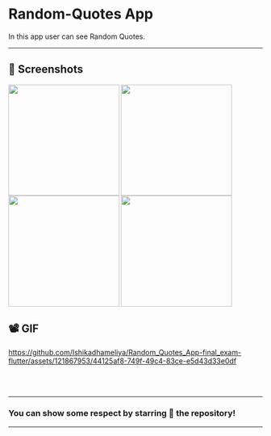 # **Random-Quotes App**
In this app user can see Random Quotes.

---
</div>

## 📲 Screenshots

<img align="left" src="![Screenshot_2023-05-31-17-43-48-76](https://github.com/Ishikadhameliya/Random_Quotes_App-final_exam-flutter/assets/121867953/f21549e6-aaa3-4dd9-8e08-083dc4e225c2)" width="220px">
<img align="left" src="![Screenshot_2023-05-31-17-43-53-12](https://github.com/Ishikadhameliya/Random_Quotes_App-final_exam-flutter/assets/121867953/e2e4f82c-77f5-4d08-a386-fbfb8f972e4e)" width="220px">
<img align="left" src="![Screenshot_2023-06-05-15-49-53-86_f13f7a2bc5c5dcbe1319af9ef7d25aaa](https://github.com/Ishikadhameliya/Random_Quotes_App-final_exam-flutter/assets/121867953/57adafe8-fad4-42da-bdf0-a6c03ccc6729)" width="220px">
<img src="![Screenshot_2023-06-05-16-04-18-47_f13f7a2bc5c5dcbe1319af9ef7d25aaa](https://github.com/Ishikadhameliya/Random_Quotes_App-final_exam-flutter/assets/121867953/3a2a2fbd-b695-4855-a2ce-9716e7eacdd5)" width="220px">

## 📽️ GIF

https://github.com/Ishikadhameliya/Random_Quotes_App-final_exam-flutter/assets/121867953/44125af8-749f-49c4-83ce-e5d43d33e0df

<br><br>

---
### You can show some respect by starring 🌟 the repository!
---

</div>
